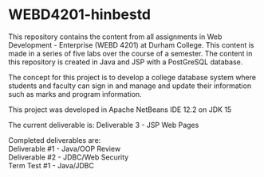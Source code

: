 # WEBD4201-hinbestd
This repository contains the content from all assignments in Web Development - Enterprise (WEBD 4201) at Durham College. This content is made in a series of five labs over the course of a semester. The content in this repository is created in Java and JSP with a PostGreSQL database.

The concept for this project is to develop a college database system where students and faculty can sign in and manage and update their information such as marks and program information.

This project was developed in Apache NetBeans IDE 12.2 on JDK 15

The current deliverable is: Deliverable 3 - JSP Web Pages

Completed deliverables are: <br>
Deliverable #1 - Java/OOP Review <br>
Deliverable #2 - JDBC/Web Security<br>
Term Test #1 - Java/JDBC

